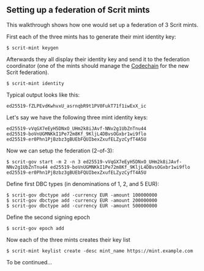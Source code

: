 Setting up a federation of Scrit mints
--------------------------------------

This walkthrough shows how one would set up a federation of 3 Scrit
mints.

First each of the three mints has to generate their mint identity key:

    $ scrit-mint keygen

Afterwards they all display their identity key and send it to the
federation coordinator (one of the mints should manage the
[Codechain](https://github.com/frankbraun/codechain) for the new Scrit
federation).

    $ scrit-mint identity

Typical output looks like this:

    ed25519-fZLPEvdKwhvxU_asrnqbR9t1PV0FukT71f1iwExX_ic

Let's say we have the following three mint identity keys:

    ed25519-vVqGX7eEyH5DNxO_UHm2k8iJAvf-NNv2g1UbZnTnu44
    ed25519-boVnUGMNKkI1Pe72m8Kf_9KljL4DBvsOGxbr1wi9flo
    ed25519-er0Phn1PjBzbz3gBUEbFQUIbexZxufELZyzCyfT4A5U

Now we can setup the federation (2-of-3):

    $ scrit-gov start -m 2 -n 3 ed25519-vVqGX7eEyH5DNxO_UHm2k8iJAvf-NNv2g1UbZnTnu44 ed25519-boVnUGMNKkI1Pe72m8Kf_9KljL4DBvsOGxbr1wi9flo ed25519-er0Phn1PjBzbz3gBUEbFQUIbexZxufELZyzCyfT4A5U

Define first DBC types (in denominations of 1, 2, and 5 EUR):

    $ scrit-gov dbctype add -currency EUR -amount 100000000
    $ scrit-gov dbctype add -currency EUR -amount 200000000
    $ scrit-gov dbctype add -currency EUR -amount 500000000

Define the second signing epoch

    $ scrit-gov epoch add

Now each of the three mints creates their key list

    $ scrit-mint keylist create -desc mint_name https://mint.example.com

To be continued...
